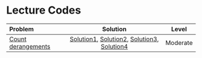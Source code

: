 # Lecture Codes

|  **Problem**  |  **Solution**  |  **Level**  |
|:--------------|:--------------:|:-----------:|
|  [Count derangements](https://www.naukri.com/code360/problems/count-derangements_873861)  |  [Solution1](https://github.com/kishanrajput23/Love-Babbar-CPP-DSA-Course/blob/main/Lectures/Lecture_108/Lecture_Codes/count_derangements_1.cpp), [Solution2](https://github.com/kishanrajput23/Love-Babbar-CPP-DSA-Course/blob/main/Lectures/Lecture_108/Lecture_Codes/count_derangements_2.cpp), [Solution3](https://github.com/kishanrajput23/Love-Babbar-CPP-DSA-Course/blob/main/Lectures/Lecture_108/Lecture_Codes/count_derangements_3.cpp), [Solution4](https://github.com/kishanrajput23/Love-Babbar-CPP-DSA-Course/blob/main/Lectures/Lecture_108/Lecture_Codes/count_derangements_4.cpp)  |  Moderate  |
